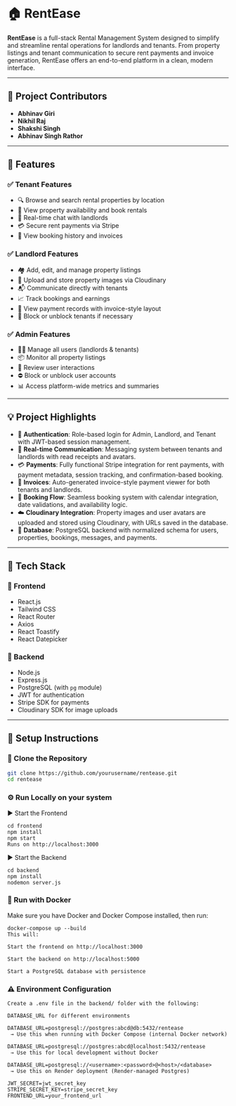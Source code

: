 # 🏠 RentEase

**RentEase** is a full-stack Rental Management System designed to simplify and streamline rental operations for landlords and tenants. From property listings and tenant communication to secure rent payments and invoice generation, RentEase offers an end-to-end platform in a clean, modern interface.

---

## 👥 Project Contributors

- **Abhinav Giri**  
- **Nikhil Raj**  
- **Shakshi Singh**  
- **Abhinav Singh Rathor**

---

## 🚀 Features

### ✅ Tenant Features
- 🔍 Browse and search rental properties by location
- 📆 View property availability and book rentals
- 💬 Real-time chat with landlords
- 💳 Secure rent payments via Stripe
- 📄 View booking history and invoices

### ✅ Landlord Features
- 🏘️ Add, edit, and manage property listings
- 📸 Upload and store property images via Cloudinary
- 📬 Communicate directly with tenants
- 📈 Track bookings and earnings
- 📄 View payment records with invoice-style layout
- 🔐 Block or unblock tenants if necessary

### ✅ Admin Features
- 🧑‍💼 Manage all users (landlords & tenants)
- 📦 Monitor all property listings
- 💬 Review user interactions
- ⛔ Block or unblock user accounts
- 📊 Access platform-wide metrics and summaries

---

## 💡 Project Highlights

- 🔐 **Authentication**: Role-based login for Admin, Landlord, and Tenant with JWT-based session management.
- 💬 **Real-time Communication**: Messaging system between tenants and landlords with read receipts and avatars.
- 💳 **Payments**: Fully functional Stripe integration for rent payments, with payment metadata, session tracking, and confirmation-based booking.
- 🧾 **Invoices**: Auto-generated invoice-style payment viewer for both tenants and landlords.
- 📅 **Booking Flow**: Seamless booking system with calendar integration, date validations, and availability logic.
- ☁️ **Cloudinary Integration**: Property images and user avatars are uploaded and stored using Cloudinary, with URLs saved in the database.
- 📁 **Database**: PostgreSQL backend with normalized schema for users, properties, bookings, messages, and payments.

---

## 🧱 Tech Stack

### 🔹 Frontend
- React.js
- Tailwind CSS
- React Router
- Axios
- React Toastify
- React Datepicker

### 🔹 Backend
- Node.js
- Express.js
- PostgreSQL (with `pg` module)
- JWT for authentication
- Stripe SDK for payments
- Cloudinary SDK for image uploads
---

## 🔗 Setup Instructions

### 📁 Clone the Repository

```bash
git clone https://github.com/yourusername/rentease.git
cd rentease
```

### ⚙️ Run Locally on your system
▶️ Start the Frontend
```
cd frontend
npm install
npm start
Runs on http://localhost:3000
```
▶️ Start the Backend
```
cd backend
npm install
nodemon server.js
```

### 🚀 Run with Docker 

Make sure you have Docker and Docker Compose installed, then run:
```
docker-compose up --build
This will:

Start the frontend on http://localhost:3000

Start the backend on http://localhost:5000

Start a PostgreSQL database with persistence
```

### ⚠️ Environment Configuration
```
Create a .env file in the backend/ folder with the following:

DATABASE_URL for different environments

DATABASE_URL=postgresql://postgres:abcd@db:5432/rentease
 → Use this when running with Docker Compose (internal Docker network)

DATABASE_URL=postgresql://postgres:abcd@localhost:5432/rentease
 → Use this for local development without Docker

DATABASE_URL=postgresql://<username>:<password>@<host>/<database>
 → Use this on Render deployment (Render-managed Postgres)

JWT_SECRET=jwt_secret_key
STRIPE_SECRET_KEY=stripe_secret_key
FRONTEND_URL=your_frontend_url
```


